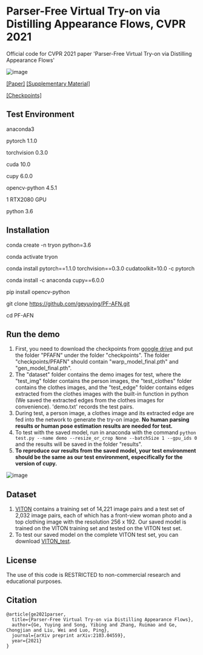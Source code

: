 # Parser-Free Virtual Try-on via Distilling Appearance Flows, CVPR 2021
Official code for CVPR 2021 paper 'Parser-Free Virtual Try-on via Distilling Appearance Flows'

![image](https://github.com/geyuying/PF-AFN/blob/main/show/compare_both.jpg?raw=true)

[[Paper]](https://arxiv.org/abs/2103.04559)       [[Supplementary Material]](https://github.com/geyuying/PF-AFN/blob/main/PFAFN_supp.pdf)

[[Checkpoints]](https://drive.google.com/file/d/1_a0AiN8Y_d_9TNDhHIcRlERz3zptyYWV/view?usp=sharing)

## Test Environment
anaconda3

pytorch 1.1.0

torchvision 0.3.0

cuda 10.0

cupy 6.0.0

opencv-python 4.5.1

1 RTX2080 GPU

python 3.6

## Installation
conda create -n tryon python=3.6

conda activate tryon

conda install pytorch==1.1.0 torchvision==0.3.0 cudatoolkit=10.0 -c pytorch

conda install -c anaconda cupy==6.0.0

pip install opencv-python

git clone https://github.com/geyuying/PF-AFN.git

cd PF-AFN

## Run the demo
1. First, you need to download the checkpoints from [google drive](https://drive.google.com/file/d/1_a0AiN8Y_d_9TNDhHIcRlERz3zptyYWV/view?usp=sharing) and put the folder "PFAFN" under the folder "checkpoints". The folder "checkpoints/PFAFN" should contain "warp_model_final.pth" and "gen_model_final.pth". 
2. The "dataset" folder contains the demo images for test, where the "test_img" folder contains the person images, the "test_clothes" folder contains the clothes images, and the "test_edge" folder contains edges extracted from the clothes images with the built-in function in python (We saved the extracted edges from the clothes images for convenience). 'demo.txt' records the test pairs. 
3. During test, a person image, a clothes image and its extracted edge are fed into the network to generate the try-on image. **No human parsing results or human pose estimation results are needed for test.**
4. To test with the saved model, run in anaconda with the command `python test.py --name demo --resize_or_crop None --batchSize 1 --gpu_ids 0` and the results will be saved in the folder "results".
5. **To reproduce our results from the saved model, your test environment should be the same as our test environment, especifically for the version of cupy.** 

![image](https://github.com/geyuying/PF-AFN/blob/main/show/compare.jpg?raw=true)
## Dataset
1. [VITON](https://github.com/xthan/VITON) contains a training set of 14,221 image pairs and a test set of 2,032 image pairs, each of which has a front-view woman photo and a top clothing image with the resolution 256 x 192. Our saved model is trained on the VITON training set and tested on the VITON test set.
2. To test our saved model on the complete VITON test set, you can download [VITON_test](https://drive.google.com/file/d/1Y7uV0gomwWyxCvvH8TIbY7D9cTAUy6om/view?usp=sharing).

## License
The use of this code is RESTRICTED to non-commercial research and educational purposes.

## Citation
```
@article{ge2021parser,
  title={Parser-Free Virtual Try-on via Distilling Appearance Flows},
  author={Ge, Yuying and Song, Yibing and Zhang, Ruimao and Ge, Chongjian and Liu, Wei and Luo, Ping},
  journal={arXiv preprint arXiv:2103.04559},
  year={2021}
}
```
